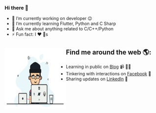 ### Hi there  :rofl:

- 🔭 I’m currently working on developer :wink:
- 🌱 I’m currently learning Flutter, Python and C Sharp
- 💬 Ask me about anything related to C/C++/Python
- ⚡ Fun fact: I :heart: :dog:s
##

##
## Find me around the web 🌎: <a href="https://github.com/sponsors/cuongvanledev"><img align="left" width="200" height="200" padding ="20px" src="https://github.com/cuongvanledev/cuongvanledev/blob/main/image/dev3.gif?raw=true"></a>
- Learning in public on <a href="https://cuongvanledev.github.io/">Blog</a> 📹 ✍🏾
- Tinkering with interactions on <a href="https://www.facebook.com/lvcuong210">Facebook</a> 🏓
- Sharing updates on <a href="https://www.linkedin.com/in/le-van-cuong-62592318b">LinkedIn</a> 💼

